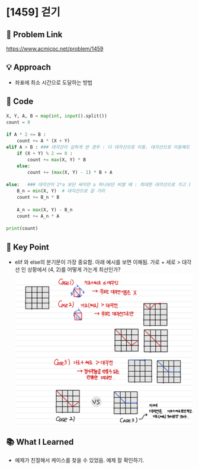 # [1459] 걷기

## 🔗 Problem Link  
https://www.acmicpc.net/problem/1459

## 💡 Approach  
- 좌표에 최소 시간으로 도달하는 방법 

## 🧾 Code  
```python
X, Y, A, B = map(int, input().split())
count = 0

if A * 2 <= B :
    count += A * (X + Y)
elif A > B : ### 대각선이 심하게 싼 경우 : 다 대각선으로 이동. 대각선으로 이동해도 한번의 수평/수직의 길이 남는 경우만 + A
    if (X + Y) % 2 == 0 :
        count += max(X, Y) * B
    else:
        count += (max(X, Y) - 1) * B + A

else:   ### 대각선이 2*a 보단 싸지만 a 하나보단 비쌀 때 : 최대한 대각선으로 가고 ( 정사각형 ) 그리고 수평/수직 이동 
    B_n = min(X, Y)  # 대각선으로 갈 거리 
    count += B_n * B

    A_n = max(X, Y) - B_n
    count += A_n * A 

print(count)
```

## 🎯 Key Point  
- elif 와 else의 분기문이 가장 중요함. 아래 예시를 보면 이해됨. 가로 + 세로 > 대각선 인 상황에서 (4, 2)를 어떻게 가는게 최선인가?
![](2025-04-15-07-51-00.png)
## 📚 What I Learned  
- 예제가 친절해서 케이스를 찾을 수 있었음. 예제 잘 확인하기. 
